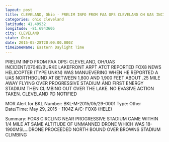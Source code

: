 ```yaml
---
layout: post
title: CLEVELAND, Ohio - PRELIM INFO FROM FAA OPS CLEVELAND OH UAS INCIDENT 0704E BURKE LAKEFRONT ARPT ATCT REPORTED
categories: ohio cleveland
latitude: 41.49932
longitude: -81.6943605
city: CLEVELAND
state: Ohio
date: 2015-05-28T20:00:00.000Z
timeZoneName: Eastern Daylight Time
---
```


PRELIM INFO FROM FAA OPS: CLEVELAND, OH/UAS INCIDENT/0704E/BURKE LAKEFRONT ARPT ATCT REPORTED FOX8 NEWS HELICOPTER (TYPE UNKN) WAS MANUEVERING WHEN HE REPORTED A UAS NORTHBOUND AT BETWEEN 1,800 AND 1,900 FEET ABOUT .25 MILE AWAY FLYING OVER PROGRESSIVE STADIUM AND FIRST ENERGY STADIUM THEN CLIMBING OUT OVER THE LAKE. NO EVASIVE ACTION TAKEN. CLEVELAND PD NOTIFIED 

MOR Alert for BKL
Number: BKL-M-2015/05/29-0001
Type: Other
Date/Time: May 29, 2015 - 1104Z
A/C: FOX8 (HELE)

Summary: FOX8 CIRCLING NEAR PROGRESSIVE STADIUM CAME WITHIN 1/4 MILE AT SAME ALTITUDE OF UNMANNED DRONE WHICH WAS 18- 1900MSL...DRONE PROCEEDED NORTH BOUND OVER BROWNS STADIUM CLIMBING

